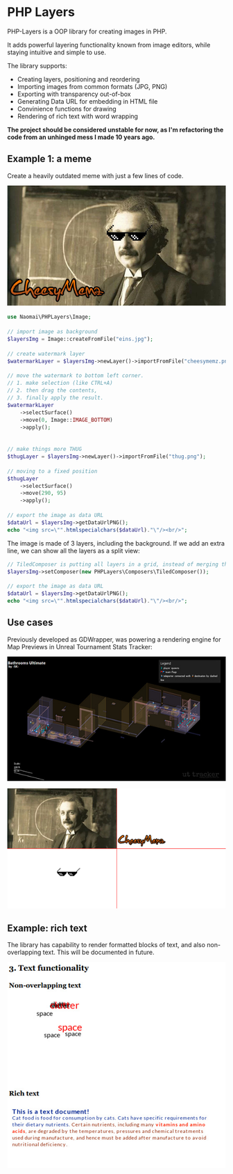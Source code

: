 # PHP Layers

PHP-Layers is a OOP library for creating images in PHP. 

It adds powerful layering functionality known from image editors, while staying intuitive and simple to use. 

The library supports:
- Creating layers, positioning and reordering
- Importing images from common formats (JPG, PNG)
- Exporting with transparency out-of-box
- Generating Data URL for embedding in HTML file
- Convinience functions for drawing
- Rendering of rich text with word wrapping

**The project should be considered unstable for now, as I'm refactoring the code from an unhinged mess I made 10 years ago.**

## Example 1: a meme
Create a heavily outdated meme with just a few lines of code.

![Einstein with thug life glasses, watermarked](example/LayeringDemoResult.jpg)

```php
use Naomai\PHPLayers\Image;

// import image as background
$layersImg = Image::createFromFile("eins.jpg");

// create watermark layer
$watermarkLayer = $layersImg->newLayer()->importFromFile("cheesymemz.png");

// move the watermark to bottom left corner.
// 1. make selection (like CTRL+A)
// 2. then drag the contents, 
// 3. finally apply the result.
$watermarkLayer
    ->selectSurface()
    ->move(0, Image::IMAGE_BOTTOM)
    ->apply();


// make things more THUG
$thugLayer = $layersImg->newLayer()->importFromFile("thug.png");

// moving to a fixed position
$thugLayer
    ->selectSurface()
    ->move(290, 95)
    ->apply();

// export the image as data URL
$dataUrl = $layersImg->getDataUrlPNG();
echo "<img src=\"".htmlspecialchars($dataUrl)."\"/><br/>";
```
The image is made of 3 layers, including the background. If we add an extra line, we can show all the layers as a split view:

```php
// TiledComposer is putting all layers in a grid, instead of merging them
$layersImg->setComposer(new PHPLayers\Composers\TiledComposer());

// export the image as data URL
$dataUrl = $layersImg->getDataUrlPNG();
echo "<img src=\"".htmlspecialchars($dataUrl)."\"/><br/>";
```

## Use cases

Previously developed as GDWrapper, was powering a rendering engine for
Map Previews in Unreal Tournament Stats Tracker:

![Wireframe rendering of a game map](example/UTTDemo.jpg)

![Tiled view of indivitual layers making the Einstein thug life meme](example/LayeringDemoTiles.png)

## Example: rich text
The library has capability to render formatted blocks of text, and also non-overlapping text. This will be documented in future.

![Example of text rendering using the library](example/TextDemo.jpg)

